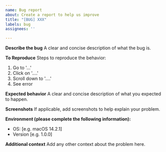 ```yaml
---
name: Bug report
about: Create a report to help us improve
title: "[BUG] XXX"
labels: bug
assignees: ''

---
```


**Describe the bug**
A clear and concise description of what the bug is.

**To Reproduce**
Steps to reproduce the behavior:
1. Go to '...'
2. Click on '....'
3. Scroll down to '....'
4. See error

**Expected behavior**
A clear and concise description of what you expected to happen.

**Screenshots**
If applicable, add screenshots to help explain your problem.

**Environment  (please complete the following information):**
 - OS: [e.g.  macOS 14.2.1]
 - Version [e.g. 1.0.0]

**Additional context**
Add any other context about the problem here.
